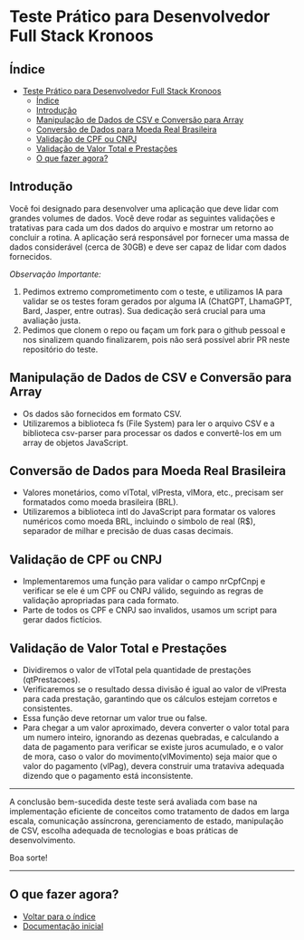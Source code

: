 # Teste Prático para Desenvolvedor Full Stack Kronoos

## Índice

<!-- TOC -->

- [Teste Prático para Desenvolvedor Full Stack Kronoos](#teste-pr%C3%A1tico-para-desenvolvedor-full-stack-kronoos)
  - [Índice](#%C3%ADndice)
  - [Introdução](#introdu%C3%A7%C3%A3o)
  - [Manipulação de Dados de CSV e Conversão para Array](#manipula%C3%A7%C3%A3o-de-dados-de-csv-e-convers%C3%A3o-para-array)
  - [Conversão de Dados para Moeda Real Brasileira](#convers%C3%A3o-de-dados-para-moeda-real-brasileira)
  - [Validação de CPF ou CNPJ](#valida%C3%A7%C3%A3o-de-cpf-ou-cnpj)
  - [Validação de Valor Total e Prestações](#valida%C3%A7%C3%A3o-de-valor-total-e-presta%C3%A7%C3%B5es)
  - [O que fazer agora?](#o-que-fazer-agora)

<!-- /TOC -->

## Introdução

Você foi designado para desenvolver uma aplicação que deve lidar com grandes volumes de dados. Você deve rodar as seguintes validações e tratativas para cada um dos dados do arquivo e mostrar um retorno ao concluir a rotina. A aplicação será responsável por fornecer uma massa de dados considerável (cerca de 30GB) e deve ser capaz de lidar com dados fornecidos.

_Observação Importante:_

1. Pedimos extremo comprometimento com o teste, e utilizamos IA para validar se os testes foram gerados por alguma IA (ChatGPT, LhamaGPT, Bard, Jasper, entre outras). Sua dedicação será crucial para uma avaliação justa.
2. Pedimos que clonem o repo ou façam um fork para o github pessoal e nos sinalizem quando finalizarem, pois não será possível abrir PR neste repositório do teste.

## Manipulação de Dados de CSV e Conversão para Array

- Os dados são fornecidos em formato CSV.
- Utilizaremos a biblioteca fs (File System) para ler o arquivo CSV e a biblioteca csv-parser para processar os dados e convertê-los em um array de objetos JavaScript.

## Conversão de Dados para Moeda Real Brasileira

- Valores monetários, como vlTotal, vlPresta, vlMora, etc., precisam ser formatados como moeda brasileira (BRL).
- Utilizaremos a biblioteca intl do JavaScript para formatar os valores numéricos como moeda BRL, incluindo o símbolo de real (R$), separador de milhar e precisão de duas casas decimais.

## Validação de CPF ou CNPJ

- Implementaremos uma função para validar o campo nrCpfCnpj e verificar se ele é um CPF ou CNPJ válido, seguindo as regras de validação apropriadas para cada formato.
- Parte de todos os CPF e CNPJ sao invalidos, usamos um script para gerar dados fictícios.

## Validação de Valor Total e Prestações

- Dividiremos o valor de vlTotal pela quantidade de prestações (qtPrestacoes).
- Verificaremos se o resultado dessa divisão é igual ao valor de vlPresta para cada prestação, garantindo que os cálculos estejam corretos e consistentes.
- Essa função deve retornar um valor true ou false.
- Para chegar a um valor aproximado, devera converter o valor total para um numero inteiro, ignorando as dezenas quebradas, e calculando a data de pagamento para verificar se existe juros acumulado, e o valor de mora, caso o valor do movimento(vlMovimento) seja maior que o valor do pagamento (vlPag), devera construir uma trataviva adequada dizendo que o pagamento está inconsistente.

---

A conclusão bem-sucedida deste teste será avaliada com base na implementação eficiente de conceitos como tratamento de dados em larga escala, comunicação assíncrona, gerenciamento de estado, manipulação de CSV, escolha adequada de tecnologias e boas práticas de desenvolvimento.

Boa sorte!

---

## O que fazer agora?

- [Voltar para o índice](#%C3%ADndice)
- [Documentação inicial](./README.md)
